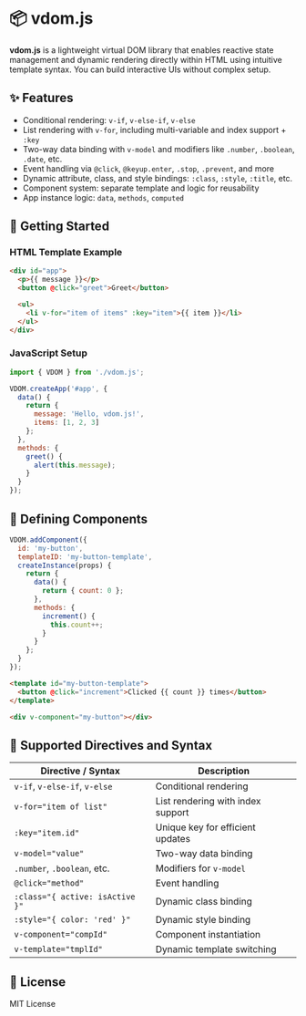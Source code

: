 # 📦 vdom.js

**vdom.js** is a lightweight virtual DOM library that enables reactive state management and dynamic rendering directly within HTML using intuitive template syntax. You can build interactive UIs without complex setup.

## ✨ Features

* Conditional rendering: `v-if`, `v-else-if`, `v-else`
* List rendering with `v-for`, including multi-variable and index support + `:key`
* Two-way data binding with `v-model` and modifiers like `.number`, `.boolean`, `.date`, etc.
* Event handling via `@click`, `@keyup.enter`, `.stop`, `.prevent`, and more
* Dynamic attribute, class, and style bindings: `:class`, `:style`, `:title`, etc.
* Component system: separate template and logic for reusability
* App instance logic: `data`, `methods`, `computed`

## 🚀 Getting Started

### HTML Template Example

```html
<div id="app">
  <p>{{ message }}</p>
  <button @click="greet">Greet</button>

  <ul>
    <li v-for="item of items" :key="item">{{ item }}</li>
  </ul>
</div>
```

### JavaScript Setup

```javascript
import { VDOM } from './vdom.js';

VDOM.createApp('#app', {
  data() {
    return {
      message: 'Hello, vdom.js!',
      items: [1, 2, 3]
    };
  },
  methods: {
    greet() {
      alert(this.message);
    }
  }
});
```

## 🧩 Defining Components

```javascript
VDOM.addComponent({
  id: 'my-button',
  templateID: 'my-button-template',
  createInstance(props) {
    return {
      data() {
        return { count: 0 };
      },
      methods: {
        increment() {
          this.count++;
        }
      }
    };
  }
});
```

```html
<template id="my-button-template">
  <button @click="increment">Clicked {{ count }} times</button>
</template>

<div v-component="my-button"></div>
```

## 🔧 Supported Directives and Syntax

| Directive / Syntax              | Description                       |
| ------------------------------- | --------------------------------- |
| `v-if`, `v-else-if`, `v-else`   | Conditional rendering             |
| `v-for="item of list"`          | List rendering with index support |
| `:key="item.id"`                | Unique key for efficient updates  |
| `v-model="value"`               | Two-way data binding              |
| `.number`, `.boolean`, etc.     | Modifiers for `v-model`           |
| `@click="method"`               | Event handling                    |
| `:class="{ active: isActive }"` | Dynamic class binding             |
| `:style="{ color: 'red' }"`     | Dynamic style binding             |
| `v-component="compId"`          | Component instantiation           |
| `v-template="tmplId"`           | Dynamic template switching        |

## 📜 License

MIT License
